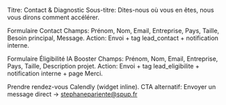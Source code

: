 Titre: Contact & Diagnostic
Sous-titre: Dites-nous où vous en êtes, nous vous dirons comment accélérer.

Formulaire Contact
Champs: Prénom, Nom, Email, Entreprise, Pays, Taille, Besoin principal, Message.
Action: Envoi + tag lead_contact + notification interne.

Formulaire Éligibilité IA Booster
Champs: Prénom, Nom, Email, Entreprise, Pays, Taille, Description projet.
Action: Envoi + tag lead_eligibilite + notification interne + page Merci.

Prendre rendez-vous
Calendly (widget inline).
CTA alternatif: Envoyer un message direct → stephanepariente@spup.fr
